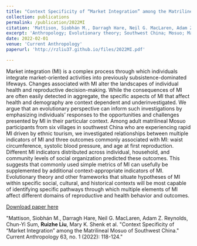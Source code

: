 ```yaml
---
title: "Context Specificity of “Market Integration” among the Matrilineal Mosuo of Southwest China"
collection: publications
permalink: /publication/2022MI
citation: 'Mattison, Siobhán M., Darragh Hare, Neil G. MacLaren, Adam Z. Reynolds, Chun-Yi Sum, **Ruizhe Liu**, Mary K. Shenk et al. "Context Specificity of “Market Integration” among the Matrilineal Mosuo of Southwest China." Current Anthropology 63, no. 1 (2022): 118-124.'
excerpt: 'Anthropology; Evolutionary theory; Southwest China; Mosuo; Market Integration'
date: 2022-02-01
venue: 'Current Anthropology'
paperurl: 'http://rzliu37.github.io/files/2022MI.pdf'

---
```


Market integration (MI) is a complex process through which individuals integrate market-oriented activities into previously subsistence-dominated lifeways. Changes associated with MI alter the landscapes of individual health and reproductive decision-making. While the consequences of MI are often easily detected in aggregate, the specific aspects of MI that affect health and demography are context dependent and underinvestigated. We argue that an evolutionary perspective can inform such investigations by emphasizing individuals’ responses to the opportunities and challenges presented by MI in their particular context. Among adult matrilineal Mosuo participants from six villages in southwest China who are experiencing rapid MI driven by ethnic tourism, we investigated relationships between multiple indicators of MI and three outcomes commonly associated with MI: waist circumference, systolic blood pressure, and age at first reproduction. Different MI indicators distributed across individual, household, and community levels of social organization predicted these outcomes. This suggests that commonly used simple metrics of MI can usefully be supplemented by additional context-appropriate indicators of MI. Evolutionary theory and other frameworks that situate hypotheses of MI within specific social, cultural, and historical contexts will be most capable of identifying specific pathways through which multiple elements of MI affect different domains of reproductive and health behavior and outcomes.

[Download paper here](http://academicpages.github.io/files/2022MI.pdf)

"Mattison, Siobhán M., Darragh Hare, Neil G. MacLaren, Adam Z. Reynolds, Chun-Yi Sum, **Ruizhe Liu**, Mary K. Shenk et al. "Context Specificity of “Market Integration” among the Matrilineal Mosuo of Southwest China." Current Anthropology 63, no. 1 (2022): 118-124."
